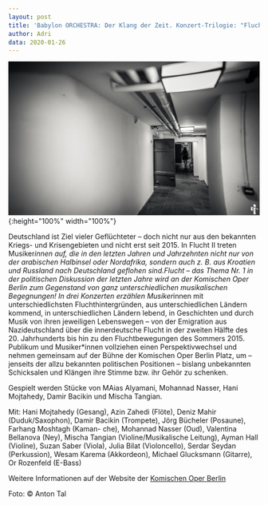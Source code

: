 ```yaml
---
layout: post
title: 'Babylon ORCHESTRA: Der Klang der Zeit. Konzert-Trilogie: "Flucht II - Vom Einwandern" am 26. Januar 2020 um 19 Uhr in der Komischen Oper Berlin'
author: Adri
data: 2020-01-26
---
```

![](/styles/pictures/news/kob2.jpg){:height="100%" width="100%"}

Deutschland ist Ziel vieler Geflüchteter – doch nicht nur aus den bekannten Kriegs- und Krisengebieten und nicht erst seit 2015. In Flucht II treten Musiker*innen auf, die in den letzten Jahren und Jahrzehnten nicht nur von der arabischen Halbinsel oder Nordafrika, sondern auch z. B. aus Kroatien und Russland nach Deutschland geflohen sind.Flucht – das Thema Nr. 1 in der politischen Diskussion der letzten Jahre wird an der Komischen Oper Berlin zum Gegenstand von ganz unterschiedlichen musikalischen Begegnungen! In drei Konzerten erzählen Musiker*innen mit unterschiedlichsten Fluchthintergründen, aus unterschiedlichen Ländern kommend, in unterschiedlichen Ländern lebend, in Geschichten und durch Musik von ihren jeweiligen Lebenswegen – von der Emigration aus Nazideutschland über die innerdeutsche Flucht in der zweiten Hälfte des 20. Jahrhunderts bis hin zu den Fluchtbewegungen des Sommers 2015. Publikum und Musiker*innen vollziehen einen Perspektivwechsel und nehmen gemeinsam auf der Bühne der Komischen Oper Berlin Platz, um – jenseits der allzu bekannten politischen Positionen – bislang unbekannten Schicksalen und Klängen ihre Stimme bzw. ihr Gehör zu schenken.

Gespielt werden Stücke von MAias Alyamani, Mohannad Nasser, Hani Mojtahedy, Damir Bacikin und Mischa Tangian.

Mit: Hani Mojtahedy (Gesang), Azin Zahedi (Flöte), Deniz Mahir (Duduk/Saxophon), Damir Bacikin (Trompete), Jörg Bücheler (Posaune), Farhang Moshtagh (Kaman- che), Mohannad Nasser (Oud), Valentina Bellanova (Ney), Mischa Tangian (Violine/Musikalische Leitung), Ayman Hall (Violine), Suzan Saber (Viola), Julia Bilat (Violoncello), Serdar Seydan (Perkussion), Wesam Karema (Akkordeon), Michael Glucksmann (Gitarre), Or Rozenfeld (E-Bass)

Weitere Informationen auf der Website der [Komischen Oper Berlin](https://www.komische-oper-berlin.de/programm/spielplan/einwandern/1299/)

Foto: © Anton Tal
